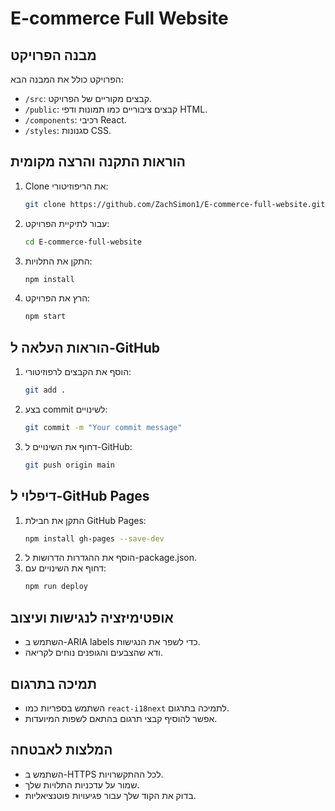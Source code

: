 # E-commerce Full Website

## מבנה הפרויקט
הפרויקט כולל את המבנה הבא:
- `/src`: קבצים מקוריים של הפרויקט.
- `/public`: קבצים ציבוריים כמו תמונות ודפי HTML.
- `/components`: רכיבי React.
- `/styles`: סגנונות CSS.

## הוראות התקנה והרצה מקומית
1. Clone את הריפוזיטורי:
   ```bash
   git clone https://github.com/ZachSimon1/E-commerce-full-website.git
   ```
2. עבור לתיקיית הפרויקט:
   ```bash
   cd E-commerce-full-website
   ```
3. התקן את התלויות:
   ```bash
   npm install
   ```
4. הרץ את הפרויקט:
   ```bash
   npm start
   ```

## הוראות העלאה ל-GitHub
1. הוסף את הקבצים לרפוזיטורי:
   ```bash
   git add .
   ```
2. בצע commit לשינויים:
   ```bash
   git commit -m "Your commit message"
   ```
3. דחוף את השינויים ל-GitHub:
   ```bash
   git push origin main
   ```

## דיפלוי ל-GitHub Pages
1. התקן את חבילת GitHub Pages:
   ```bash
   npm install gh-pages --save-dev
   ```
2. הוסף את ההגדרות הדרושות ל-package.json.
3. דחוף את השינויים עם:
   ```bash
   npm run deploy
   ```

## אופטימיזציה לנגישות ועיצוב
- השתמש ב-ARIA labels כדי לשפר את הנגישות.
- ודא שהצבעים והגופנים נוחים לקריאה.

## תמיכה בתרגום
- השתמש בספריות כמו `react-i18next` לתמיכה בתרגום.
- אפשר להוסיף קבצי תרגום בהתאם לשפות המיועדות.

## המלצות לאבטחה
- השתמש ב-HTTPS לכל ההתקשרויות.
- שמור על עדכניות התלויות שלך.
- בדוק את הקוד שלך עבור פגיעויות פוטנציאליות.
